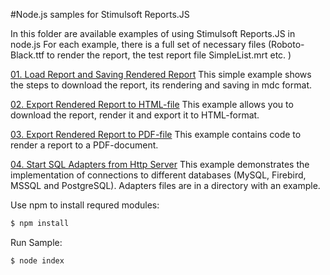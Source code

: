 #Node.js samples for Stimulsoft Reports.JS

In this folder are available examples of using Stimulsoft Reports.JS in node.js
For each example, there is a full set of necessary files (Roboto-Black.ttf to render the report, the test report file SimpleList.mrt etc. )

[01. Load Report and Saving Rendered Report](https://github.com/stimulsoft/Samples-JS/tree/master/Node.js/01.%20Load%20Report%20and%20Saving%20Rendered%20Report)
This simple example shows the steps to download the report, its rendering and saving in mdc format.

[02. Export Rendered Report to HTML-file](https://github.com/stimulsoft/Samples-JS/tree/master/Node.js/02.%20Export%20Rendered%20Report%20to%20HTML-file)
This example allows you to download the report, render it and export it to HTML-format.
 
[03. Export Rendered Report to PDF-file](https://github.com/stimulsoft/Samples-JS/tree/master/Node.js/03.%20Export%20Rendered%20Report%20to%20PDF-file)
This example contains code to render a report to a PDF-document.

[04. Start SQL Adapters from Http Server](https://github.com/stimulsoft/Samples-JS/tree/master/Node.js/04.%20Start%20SQL%20Adapters%20from%20Http%20Server)
This example demonstrates the implementation of connections to different databases (MySQL, Firebird, MSSQL and PostgreSQL). Adapters files are in a directory with an example.

Use npm to install requred modules:
```sh
$ npm install
```

Run Sample:
```sh
$ node index
```
